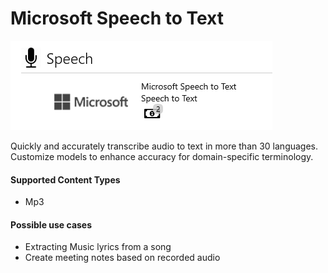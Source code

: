 # Microsoft Speech to Text

![](../assets/48.png)

Quickly and accurately transcribe audio to text in more than 30 languages. Customize models to enhance accuracy for domain-specific terminology.

#### Supported Content Types

* Mp3

#### Possible use cases

* Extracting Music lyrics from a song
* Create meeting notes based on recorded audio

